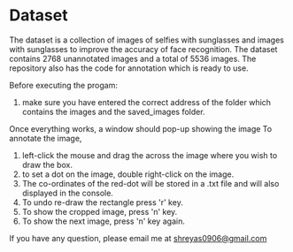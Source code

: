 # Dataset

The dataset is a collection of images of selfies with sunglasses and images with sunglasses to improve the accuracy of face recognition. The dataset contains 2768 unannotated images and a total of 5536 images. The repository also has the code for annotation which is ready to use. 

Before executing the progam:
1. make sure you have entered the correct address of the folder which contains the images and the saved_images folder.



Once everything works, a window should pop-up showing the image 
To annotate the image,
1. left-click the mouse and drag the across the image where you wish to draw the box.
2. to set a dot on the image, double right-click on the image.
3. The co-ordinates of the red-dot will be stored in a .txt file and will also displayed in the console.
4. To undo re-draw the rectangle press 'r' key.
5. To show the cropped image, press 'n' key.
6. To show the next image, press 'n' key again.


If you have any question, please email me at shreyas0906@gmail.com 
